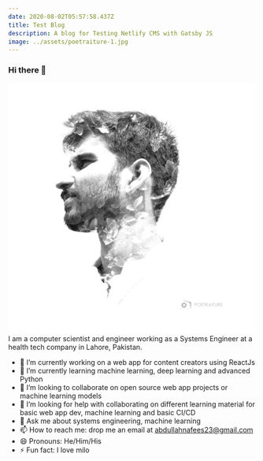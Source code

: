 ```yaml
---
date: 2020-08-02T05:57:58.437Z
title: Test Blog
description: A blog for Testing Netlify CMS with Gatsby JS
image: ../assets/poetraiture-1.jpg
---
```

### Hi there 👋

![Poetraiture](../assets/poetraiture-1.jpg)
I am a computer scientist and engineer working as a Systems Engineer at a health tech company in Lahore, Pakistan.

- 🔭 I’m currently working on a web app for content creators using ReactJs
- 🌱 I’m currently learning machine learning, deep learning and advanced Python
- 👯 I’m looking to collaborate on open source web app projects or machine learning models
- 🤔 I’m looking for help with collaborating on different learning material for basic web app dev, machine learning and basic CI/CD
- 💬 Ask me about systems engineering, machine learning
- 📫 How to reach me: drop me an email at abdullahnafees23@gmail.com
- 😄 Pronouns: He/Him/His
- ⚡ Fun fact:  I love milo